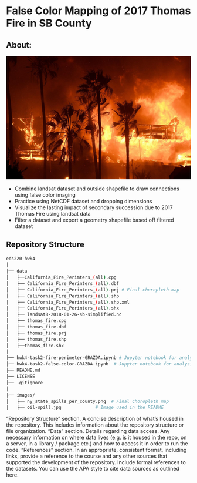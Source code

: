 # False Color Mapping of 2017 Thomas Fire in SB County

## About: 


![images/sb-2017-thomas-fire.jpeg](images/sb-2017-thomas-fire.jpeg)

- Combine landsat dataset and outside shapefile to draw connections using false color imaging
- Practice using NetCDF dataset and dropping dimensions
- Visualize the lasting impact of secondary succession due to 2017 Thomas Fire using landsat data
- Filter a dataset and export a geometry shapefile based off filtered dataset

## Repository Structure

```bash
eds220-hwk4
│
├── data                        
│   ├──California_Fire_Perimters_(all).cpg
│   ├── California_Fire_Perimters_(all).dbf
│   ├── California_Fire_Perimters_(all).prj # Final choropleth map
│   ├── California_Fire_Perimters_(all).shp
│   ├── California_Fire_Perimters_(all).shp.xml
│   ├── California_Fire_Perimters_(all).shx
│   ├── landsat8-2018-01-26-sb-simplified.nc
│   ├── thomas_fire.cpg
│   ├── thomas_fire.dbf
│   ├── thomas_fire.prj
│   ├── thomas_fire.shp
│   ├──thomas_fire.shx
│
├── hwk4-task2-fire-perimeter-GRAZDA.ipynb # Jupyter notebook for analysis
├── hwk4-task2-false-color-GRAZDA.ipynb  # Jupyter notebook for analysis        
├── README.md  
├── LICENSE                      
├── .gitignore  
│
├── images/                       
│   ├── ny_state_spills_per_county.png  # Final choropleth map
│   ├── oil-spill.jpg             # Image used in the README
```

“Repository Structure” section. A concise description of what’s housed in the repository. This includes information about the repository structure or file organization.
“Data” section. Details regarding data access. Any necessary information on where data lives (e.g. is it housed in the repo, on a server, in a library / package etc.) and how to access it in order to run the code.
“References” section. In an appropriate, consistent format, including links, provide a reference to the course and any other sources that supported the development of the repository. Include formal references to the datasets. You can use the APA style to cite data sources as outlined here.